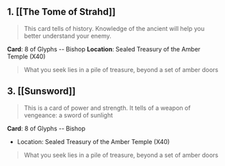 ## 1. [[The Tome of Strahd]]
>This card tells of history. Knowledge of the ancient will help you better understand your enemy.

**Card**: 8 of Glyphs -- Bishop
**Location**: Sealed Treasury of the Amber Temple (X40)

>What you seek lies in a pile of treasure, beyond a set of amber doors

## 3. [[Sunsword]]
>This is a card of power and strength. It tells of a weapon of vengeance: a sword of sunlight

**Card**: 8 of Glyphs -- Bishop
- Location: Sealed Treasury of the Amber Temple (X40)
>What you seek lies in a pile of treasure, beyond a set of amber doors
